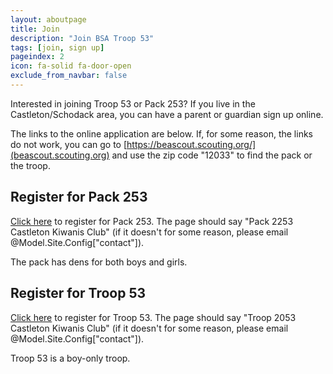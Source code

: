 ```yaml
---
layout: aboutpage
title: Join
description: "Join BSA Troop 53"
tags: [join, sign up]
pageindex: 2
icon: fa-solid fa-door-open
exclude_from_navbar: false
---
```


Interested in joining Troop 53 or Pack 253?  If you live in the Castleton/Schodack area, you can have a parent or guardian sign up online.

The links to the online application are below.  If, for some reason, the links do not work, you can go to [https://beascout.scouting.org/](beascout.scouting.org) and use the zip code "12033" to find the pack or the troop.

## Register for Pack 253

[Click here](https://my.scouting.org/online-registration/470188f8-e074-4205-ae9e-54597c24774f/applicant-type) to register for Pack 253.  The page should say "Pack 2253 Castleton Kiwanis Club" (if it doesn't for some reason, please email @Model.Site.Config["contact"]).

The pack has dens for both boys and girls.

## Register for Troop 53

[Click here](https://my.scouting.org/online-registration/0dce0c57-ca7b-4877-98ba-677070e0c179/applicant-type) to register for Troop 53.  The page should say "Troop 2053 Castleton Kiwanis Club" (if it doesn't for some reason, please email @Model.Site.Config["contact"]).

Troop 53 is a boy-only troop.
